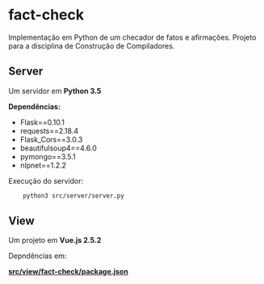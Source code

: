# fact-check
Implementação em Python de um checador de fatos e afirmações. Projeto para a disciplina de Construção de Compiladores.

## Server

Um servidor em **Python 3.5**

**Dependências:**

- Flask==0.10.1
- requests==2.18.4
- Flask_Cors==3.0.3
- beautifulsoup4==4.6.0
- pymongo==3.5.1
- nlpnet==1.2.2

Execução do servidor:

```bash
    python3 src/server/server.py
```

## View

Um projeto em **Vue.js 2.5.2**

Depndências em:

**[src/view/fact-check/package.json](https://github.com/Vnicius/fact-check/blob/master/src/view/fact-check/package.json)**
